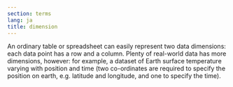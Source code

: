 ```yaml
---
section: terms
lang: ja
title: dimension
---
```


An ordinary table or spreadsheet can easily represent two data dimensions: each data point has a row and a column. Plenty of real-world data has more dimensions, however: for example, a dataset of Earth surface temperature varying with position and time (two co-ordinates are required to specify the position on earth, e.g. latitude and longitude, and one to specify the time).